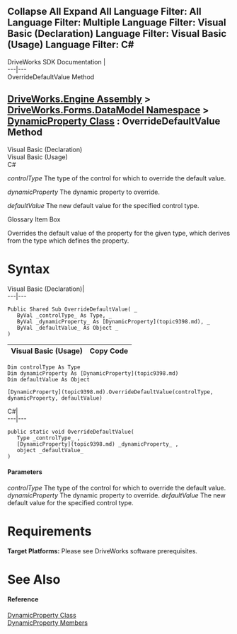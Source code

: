 Collapse All Expand All Language Filter: All  Language Filter: Multiple  Language Filter: Visual Basic (Declaration) Language Filter: Visual Basic (Usage) Language Filter: C#  
---  
DriveWorks SDK Documentation  |   
---|---  
OverrideDefaultValue Method   
  
[DriveWorks.Engine Assembly](topic2156.md) > [DriveWorks.Forms.DataModel Namespace](topic9371.md) > [DynamicProperty Class](topic9398.md) : OverrideDefaultValue Method  
---  
  
Visual Basic (Declaration)    
Visual Basic (Usage)    
C# 

_controlType_
    The type of the control for which to override the default value.

_dynamicProperty_
    The dynamic property to override.

_defaultValue_
    The new default value for the specified control type.

Glossary Item Box

Overrides the default value of the property for the given type, which derives from the type which defines the property. 

# Syntax

Visual Basic (Declaration)|   
---|---  
      
    
    Public Shared Sub OverrideDefaultValue( _
       ByVal _controlType_ As Type, _
       ByVal _dynamicProperty_ As [DynamicProperty](topic9398.md), _
       ByVal _defaultValue_ As Object _
    )   
  
Visual Basic (Usage)| Copy Code  
---|---  
      
    
    Dim controlType As Type
    Dim dynamicProperty As [DynamicProperty](topic9398.md)
    Dim defaultValue As Object
     
    [DynamicProperty](topic9398.md).OverrideDefaultValue(controlType, dynamicProperty, defaultValue)  
  
C#|   
---|---  
      
    
    public static void OverrideDefaultValue( 
       Type _controlType_ ,
       [DynamicProperty](topic9398.md) _dynamicProperty_ ,
       object _defaultValue_
    )  
  
#### Parameters

 _controlType_
    The type of the control for which to override the default value.
_dynamicProperty_
    The dynamic property to override.
_defaultValue_
    The new default value for the specified control type.

# Requirements

**Target Platforms:** Please see DriveWorks software prerequisites.

# See Also

#### Reference

[DynamicProperty Class](topic9398.md)   
[DynamicProperty Members](topic9399.md)


